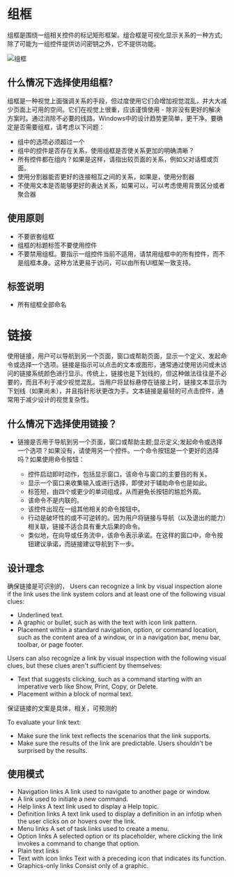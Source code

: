 # 组框
组框是围绕一组相关控件的标记矩形框架。组合框是可视化显示关系的一种方式;除了可能为一组控件提供访问密钥之外，它不提供功能。

![组框](https://i-msdn.sec.s-msft.com/dynimg/IC725287.png)

## 什么情况下选择使用组框?
组框是一种视觉上面强调关系的手段，但过度使用它们会增加视觉混乱，并大大减少页面上可用的空间。它们在视觉上很重，应该谨慎使用 - 除非没有更好的解决方案时。通过消除不必要的线路，Windows中的设计趋势更简单，更干净。要确定是否需要组框，请考虑以下问题：

 - 组中的选项必须超过一个
 - 组中的控件是否存在关系，使用组框是否使关系更加的明确清晰？
 - 所有控件都在组内？如果是这样，请指出较页面的关系，例如父对话框或页面。
 - 使用分割器能否更好的连接相互之间的关系，如果是，使用分割器
 - 不使用文本是否能够更好的表达关系，如果可以，可以考虑使用背景区分或者聚合器
 
## 使用原则
 - 不要嵌套组框
 - 组框的标题标签不要使用控件
 - 不要禁用组框。要指示一组控件当前不适用，请禁用组框中的所有控件，而不是组框本身。这种方法更易于访问，可以由所有UI框架一致支持。

## 标签说明

 - 所有组框全部命名
 
# 链接
使用链接，用户可以导航到另一个页面，窗口或帮助页面，显示一个定义、发起命令或选择一个选项。链接是指示可以点击的文本或图形，通常通过使用访问或未访问的链接系统颜色进行显示。传统上，链接也是下划线的，但这种做法往往是不必要的，而且不利于减少视觉混乱。当用户将鼠标悬停在链接上时，链接文本显示为下划线（如果尚未），并且指针形状更改为手。文本链接是最轻的可点击控件，通常用于减少设计的视觉复杂性。

## 什么情况下选择使用链接？

 - 链接是否用于导航到另一个页面，窗口或帮助主题;显示定义;发起命令或选择一个选项？如果没有，请使用另一个控件。一个命令按钮是一个更好的选择吗？如果使用命令按钮：
   
   - 控件启动即时动作，包括显示窗口，该命令与窗口的主要目的有关。
   - 显示一个窗口来收集输入或进行选择，即使对于辅助命令也是如此。
   - 标签短，由四个或更少的单词组成，从而避免长按钮的尴尬外观。
   - 该命令不是内联的。
   - 该控件出现在一组其他相关的命令按钮中。
   - 行动是破坏性的或不可逆转的。因为用户将链接与导航（以及退出的能力）相关联，链接不适合具有重大后果的命令。
   - 类似地，在向导或任务流中，该命令表示承诺。在这样的窗口中，命令按钮建议承诺，而链接建议导航到下一步。

## 设计理念
确保链接是可识别的，
Users can recognize a link by visual inspection alone if the link uses the link system colors and at least one of the following visual clues:

 - Underlined text.
 - A graphic or bullet, such as with the text with icon link pattern.
 - Placement within a standard navigation, option, or command location, such as the content area of a window, or in a navigation bar, menu bar, toolbar, or page footer.

Users can also recognize a link by visual inspection with the following visual clues, but these clues aren't sufficient by themselves:

 - Text that suggests clicking, such as a command starting with an imperative verb like Show, Print, Copy, or Delete.
 - Placement within a block of normal text.

保证链接的文案是具体，相关，可预测的

To evaluate your link text:

  - Make sure the link text reflects the scenarios that the link supports.
  - Make sure the results of the link are predictable. Users shouldn't be surprised by the results.

## 使用模式

 - Navigation links
A link used to navigate to another page or window.
 - A link used to initiate a new command.
 - Help links
A text link used to display a Help topic.
 - Definition links
A text link used to display a definition in an infotip when the user clicks on or hovers over the link.
 - Menu links
A set of task links used to create a menu.
 - Option links
A selected option or its placeholder, where clicking the link invokes a command to change that option.
 - Plain text links
 - Text with icon links
Text with a preceding icon that indicates its function.
 - Graphics-only links
Consist only of a graphic.
 
